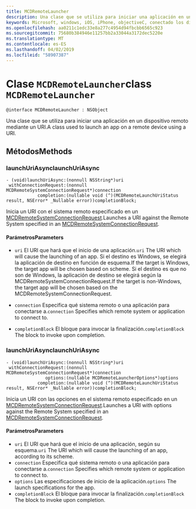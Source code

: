 ```yaml
---
title: MCDRemoteLauncher
description: Una clase que se utiliza para iniciar una aplicación en un dispositivo remoto mediante un URI.
keywords: Microsoft, windows, iOS, iPhone, objectiveC, conectado los dispositivos, proyecto Roma
ms.openlocfilehash: aa0211c1edc33e8a277c4954d94fbcbb6565c923
ms.sourcegitcommit: 75680b384946e11257bb2a33044a3172dec5220e
ms.translationtype: MT
ms.contentlocale: es-ES
ms.lasthandoff: 04/02/2019
ms.locfileid: "58907387"
---
```

# <a name="class-mcdremotelauncher"></a><span data-ttu-id="ec2f2-104">Clase `MCDRemoteLauncher`</span><span class="sxs-lookup"><span data-stu-id="ec2f2-104">class `MCDRemoteLauncher`</span></span> 

```
@interface MCDRemoteLauncher : NSObject
```  

<span data-ttu-id="ec2f2-105">Una clase que se utiliza para iniciar una aplicación en un dispositivo remoto mediante un URI.</span><span class="sxs-lookup"><span data-stu-id="ec2f2-105">A class used to launch an app on a remote device using a URI.</span></span>


## <a name="methods"></a><span data-ttu-id="ec2f2-106">Métodos</span><span class="sxs-lookup"><span data-stu-id="ec2f2-106">Methods</span></span>

### <a name="launchuriasync"></a><span data-ttu-id="ec2f2-107">launchUriAsync</span><span class="sxs-lookup"><span data-stu-id="ec2f2-107">launchUriAsync</span></span>
```
- (void)launchUriAsync:(nonnull NSString*)uri
 withConnectionRequest:(nonnull MCDRemoteSystemConnectionRequest*)connection
            completion:(nullable void (^)(MCDRemoteLaunchUriStatus result, NSError* _Nullable error))completionBlock;
```

<span data-ttu-id="ec2f2-108">Inicia un URI con el sistema remoto especificado en un [MCDRemoteSystemConnectionRequest](MCDRemoteSystemConnectionRequest.md).</span><span class="sxs-lookup"><span data-stu-id="ec2f2-108">Launches a URI against the Remote System specified in an [MCDRemoteSystemConnectionRequest](MCDRemoteSystemConnectionRequest.md).</span></span>

#### <a name="parameters"></a><span data-ttu-id="ec2f2-109">Parámetros</span><span class="sxs-lookup"><span data-stu-id="ec2f2-109">Parameters</span></span>
* <span data-ttu-id="ec2f2-110">`uri` El URI que hará que el inicio de una aplicación.</span><span class="sxs-lookup"><span data-stu-id="ec2f2-110">`uri` The URI which will cause the launching of an app.</span></span>  <span data-ttu-id="ec2f2-111">Si el destino es Windows, se elegirá la aplicación de destino en función de esquema.</span><span class="sxs-lookup"><span data-stu-id="ec2f2-111">If the target is Windows, the target app will be chosen based on scheme.</span></span> <span data-ttu-id="ec2f2-112">Si el destino es que no son de Windows, la aplicación de destino se elegirá según la MCDRemoteSystemConnectionRequest.</span><span class="sxs-lookup"><span data-stu-id="ec2f2-112">If the target is non-Windows, the target app will be chosen based on the MCDRemoteSystemConnectionRequest.</span></span>

* <span data-ttu-id="ec2f2-113">`connection` Especifica qué sistema remoto o una aplicación para conectarse a.</span><span class="sxs-lookup"><span data-stu-id="ec2f2-113">`connection` Specifies which remote system or application to connect to.</span></span>
* <span data-ttu-id="ec2f2-114">`completionBlock` El bloque para invocar la finalización.</span><span class="sxs-lookup"><span data-stu-id="ec2f2-114">`completionBlock` The block to invoke upon completion.</span></span>

### <a name="launchuriasync"></a><span data-ttu-id="ec2f2-115">launchUriAsync</span><span class="sxs-lookup"><span data-stu-id="ec2f2-115">launchUriAsync</span></span>
```
- (void)launchUriAsync:(nonnull NSString*)uri
 withConnectionRequest:(nonnull MCDRemoteSystemConnectionRequest*)connection
               options:(nullable MCDRemoteLauncherOptions*)options
            completion:(nullable void (^)(MCDRemoteLaunchUriStatus result, NSError* _Nullable error))completionBlock;
```

<span data-ttu-id="ec2f2-116">Inicia un URI con las opciones en el sistema remoto especificado en un [MCDRemoteSystemConnectionRequest](MCDRemoteSystemConnectionRequest.md).</span><span class="sxs-lookup"><span data-stu-id="ec2f2-116">Launches a URI with options against the Remote System specified in an [MCDRemoteSystemConnectionRequest](MCDRemoteSystemConnectionRequest.md).</span></span>

#### <a name="parameters"></a><span data-ttu-id="ec2f2-117">Parámetros</span><span class="sxs-lookup"><span data-stu-id="ec2f2-117">Parameters</span></span>
* <span data-ttu-id="ec2f2-118">`uri` El URI que hará que el inicio de una aplicación, según su esquema.</span><span class="sxs-lookup"><span data-stu-id="ec2f2-118">`uri` The URI which will cause the launching of an app, according to its scheme.</span></span>
* <span data-ttu-id="ec2f2-119">`connection` Especifica qué sistema remoto o una aplicación para conectarse a.</span><span class="sxs-lookup"><span data-stu-id="ec2f2-119">`connection` Specifies which remote system or application to connect to.</span></span>
* <span data-ttu-id="ec2f2-120">`options` Las especificaciones de inicio de la aplicación.</span><span class="sxs-lookup"><span data-stu-id="ec2f2-120">`options` The launch specifications for the app.</span></span>
* <span data-ttu-id="ec2f2-121">`completionBlock` El bloque para invocar la finalización.</span><span class="sxs-lookup"><span data-stu-id="ec2f2-121">`completionBlock` The block to invoke upon completion.</span></span>